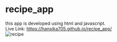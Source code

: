 # recipe_app
this app is developed using html and javascript.
<br>
Live Link: https://hansika705.github.io/recipe_app/
<br>
![recipe](https://github.com/user-attachments/assets/33c5c169-9f6d-4121-a053-86bacb032374)
